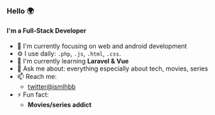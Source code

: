### Hello 🌍
#### I'm a Full-Stack Developer
- 👀 I'm currently focusing on web and android development
- ⚙️ I use daily: `.php`, `.js`, `.html`, `.css`.
- 🔭 I'm currently learning **Laravel & Vue**
- 💬 Ask me about: everything especially about tech, movies, series
- 📫 Reach me: 
  - [twitter@ismlhbb](https://twitter.com/ismlhbb)
- ⚡ Fun fact:
  - **Movies/series addict**
 



<!--
**ismlhbb/ismlhbb** is a ✨ _special_ ✨ repository because its `README.md` (this file) appears on your GitHub profile.

Here are some ideas to get you started:

- 🔭 I’m currently working on ...
- 🌱 I’m currently learning ...
- 👯 I’m looking to collaborate on ...
- 🤔 I’m looking for help with ...
- 💬 Ask me about ...
...
- 😄 Pronouns: ...
- ⚡ Fun fact: ...
-->
